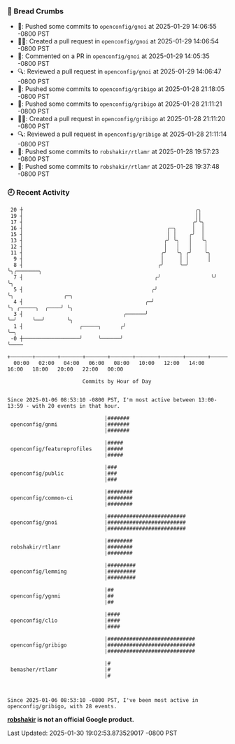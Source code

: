 ### 🍞 Bread Crumbs

 * 🚢: Pushed some commits to `openconfig/gnoi` at 2025-01-29 14:06:55 -0800 PST
 * ✍🏼: Created a pull request in `openconfig/gnoi` at 2025-01-29 14:06:54 -0800 PST
 * 💬: Commented on a PR in  `openconfig/gnoi` at 2025-01-29 14:05:35 -0800 PST
 * 🔍: Reviewed a pull request in  `openconfig/gnoi` at 2025-01-29 14:06:47 -0800 PST
 * 🚢: Pushed some commits to `openconfig/gribigo` at 2025-01-28 21:18:05 -0800 PST
 * 🚢: Pushed some commits to `openconfig/gribigo` at 2025-01-28 21:11:21 -0800 PST
 * ✍🏼: Created a pull request in `openconfig/gribigo` at 2025-01-28 21:11:20 -0800 PST
 * 🔍: Reviewed a pull request in  `openconfig/gribigo` at 2025-01-28 21:11:14 -0800 PST
 * 🚢: Pushed some commits to `robshakir/rtlamr` at 2025-01-28 19:57:23 -0800 PST
 * 🚢: Pushed some commits to `robshakir/rtlamr` at 2025-01-28 19:37:48 -0800 PST

### 🕘 Recent Activity
```
 20 ┼                                                       ╭╮
 19 ┤                                                       ││
 17 ┤                                                      ╭╯╰╮
 16 ┤                                              ╭─╮     │  │
 15 ┤                                              │ │    ╭╯  │
 13 ┤                                             ╭╯ ╰╮   │   ╰╮
 12 ┤                                             │   │   │    │
 11 ┤                                            ╭╯   ╰╮ ╭╯    ╰╮
  9 ┤                                            │     │ │      │
  8 ┤                                           ╭╯     ╰─╯      ╰╮╭───────╮
  7 ┤                                          ╭╯                ╰╯       ╰╮
  5 ┤                                         ╭╯                           ╰╮                ╭─╮
  4 ┤                                       ╭─╯                             ╰╮ ╭─────╮  ╭────╯ ╰╮
  3 ┤                                ╭──────╯                                ╰─╯     ╰──╯       ╰╮
  1 ┤                  ╭─────╮      ╭╯                                                           ╰─╮
 -0 ┼──────────────────╯     ╰──────╯                                                              ╰────
    +───────+───────+───────+───────+───────+───────+───────+───────+───────+───────+───────+───────+────
  00:00   02:00   04:00   06:00   08:00   10:00   12:00   14:00   16:00   18:00   20:00   22:00   00:00   

						Commits by Hour of Day


Since 2025-01-06 08:53:10 -0800 PST, I'm most active between 13:00-13:59 - with 20 events in that hour.

```



```
                               |#######
 openconfig/gnmi               |#######
                               |#######

                               |#####
 openconfig/featureprofiles    |#####
                               |#####

                               |###
 openconfig/public             |###
                               |###

                               |########
 openconfig/common-ci          |########
                               |########

                               |#########################
 openconfig/gnoi               |#########################
                               |#########################

                               |########
 robshakir/rtlamr              |########
                               |########

                               |#########
 openconfig/lemming            |#########
                               |#########

                               |##
 openconfig/ygnmi              |##
                               |##

                               |####
 openconfig/clio               |####
                               |####

                               |############################
 openconfig/gribigo            |############################
                               |############################

                               |#
 bemasher/rtlamr               |#
                               |#



Since 2025-01-06 08:53:10 -0800 PST, I've been most active in openconfig/gribigo, with 28 events.

```
**[robshakir](mailto:robjs@google.com) is not an official Google product.**  


Last Updated: 2025-01-30 19:02:53.873529017 -0800 PST
